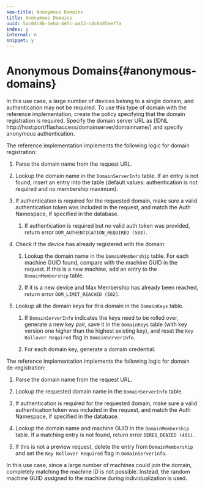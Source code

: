 ```yaml
---
seo-title: Anonymous Domains
title: Anonymous Domains
uuid: 5ac04c8b-5eb4-4e5c-aa13-c4c0a85eef7a
index: y
internal: n
snippet: y
---
```


# Anonymous Domains{#anonymous-domains}

In this use case, a large number of devices belong to a single domain, and authentication may not be required. To use this type of domain with the reference implementation, create the policy specifying that the domain registration is required. Specify the domain server URL as [!DNL http://host:port/flashaccess/domainserver/domainname/] and specify anonymous authentication.

The reference implementation implements the following logic for domain registration:

1. Parse the domain name from the request URL. 
1. Lookup the domain name in the `DomainServerInfo` table. If an entry is not found, insert an entry into the table (default values: authentication is not required and no membership maximum). 
1. If authentication is required for the requested domain, make sure a valid authentication token was included in the request, and match the Auth Namespace, if specified in the database.

    1. If authentication is required but no valid auth token was provided, return error `DOM_AUTHENTICATION_REQUIRED (503)`.

1. Check if the device has already registered with the domain:

    1. Lookup the domain name in the `DomainMembership` table. For each machine GUID found, compare with the machine GUID in the request. If this is a new machine, add an entry to the `DomainMembership` table. 
    
    1. If it is a new device and Max Membership has already been reached, return error `DOM_LIMIT_REACHED (502)`.

1. Lookup all the domain keys for this domain in the `DomainKeys` table.

    1. If `DomainServerInfo` indicates the keys need to be rolled over, generate a new key pair, save it in the `DomainKeys` table (with key version one higher than the highest existing key), and reset the `Key Rollover Required` flag in `DomainServerInfo`. 
    
    1. For each domain key, generate a domain credential.

The reference implementation implements the following logic for domain de-registration:

1. Parse the domain name from the request URL. 
1. Lookup the requested domain name in the `DomainServerInfo` table. 
1. If authentication is required for the requested domain, make sure a valid authentication token was included in the request, and match the Auth Namespace, if specified in the database. 
1. Lookup the domain name and machine GUID in the `DomainMembership` table. If a matching entry is not found, return error `DEREG_DENIED (401)`. 

1. If this is not a preview request, delete the entry from `DomainMembership` and set the `Key Rollover Required` flag in `DomainServerInfo`.

In this use case, since a large number of machines could join the domain, completely matching the machine ID is not possible. Instead, the random machine GUID assigned to the machine during individualization is used. 
